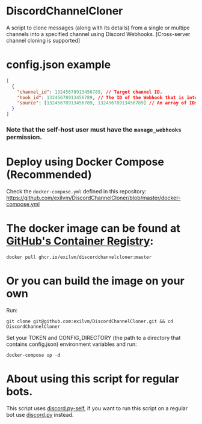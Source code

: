 # DiscordChannelCloner
A script to clone messages (along with its details) from a single or multipe channels into a specified channel using Discord Webhooks. [Cross-server channel cloning is supported]

# config.json example
```json
[
  {
    "channel_id": 13245678913456789, // Target channel ID.
    "hook_id": 13245678913456789, // The ID of the Webhook that is integrated into the target channel.
    "source": [13245678913456789, 13245678913456789] // An array of IDs of channels to clone messages from.
  }
]
```

### Note that the self-host user must have the `manage_webhooks` permission.

# Deploy using Docker Compose (Recommended)
Check the `docker-compose.yml` defined in this repository: https://github.com/exilvm/DiscordChannelCloner/blob/master/docker-compose.yml

# The docker image can be found at [GitHub's Container Registry](https://github.com/exilvm/DiscordChannelCloner/pkgs/container/discordchannelcloner):
```
docker pull ghcr.io/exilvm/discordchannelcloner:master
```

# Or you can build the image on your own
Run:
```
git clone git@github.com:exilvm/DiscordChannelCloner.git && cd DiscordChannelCloner
```
Set your TOKEN and CONFIG_DIRECTORY (the path to a directory that contains config.json) environment variables and run:
```
docker-compose up -d
```

# About using this script for regular bots.
This script uses [discord.py-self](https://github.com/dolfies/discord.py-self), if you want to run this script on a regular bot use [discord.py](https://github.com/Rapptz/discord.py) instead.
